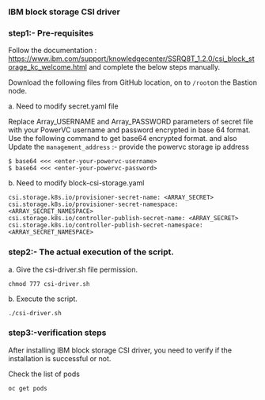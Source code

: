 ### IBM block storage CSI driver

### step1:- Pre-requisites

Follow the documentation : https://www.ibm.com/support/knowledgecenter/SSRQ8T_1.2.0/csi_block_storage_kc_welcome.html and complete the below steps manually.

Download the following files from GitHub location, on to ```/root```on the Bastion node.

a. Need to modify secret.yaml file

Replace Array_USERNAME and Array_PASSWORD parameters of secret file with your PowerVC username and password encrypted in base 64 format. Use the following command to get base64 encrypted format. and also Update the  ```management_address``` :- provide the powervc storage ip address

```
$ base64 <<< <enter-your-powervc-username>
$ base64 <<< <enter-your-powervc-password>
```

b.  Need to modify block-csi-storage.yaml 

```
csi.storage.k8s.io/provisioner-secret-name: <ARRAY_SECRET>
csi.storage.k8s.io/provisioner-secret-namespace: <ARRAY_SECRET_NAMESPACE>
csi.storage.k8s.io/controller-publish-secret-name: <ARRAY_SECRET>
csi.storage.k8s.io/controller-publish-secret-namespace: <ARRAY_SECRET_NAMESPACE>
```
### step2:- The actual execution of the script.

a. Give the csi-driver.sh file permission.
```
chmod 777 csi-driver.sh
```
b. Execute the script.
```
./csi-driver.sh
```

### step3:-verification steps

After installing IBM block storage CSI driver, you need to verify if the installation is successful or not.

Check the list of pods

```
oc get pods
```


